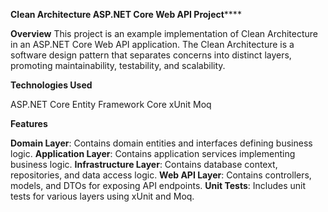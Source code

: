 **Clean Architecture ASP.NET Core Web API Project******

**Overview**
This project is an example implementation of Clean Architecture in an ASP.NET Core Web API application. The Clean Architecture is a software design pattern that separates concerns into distinct layers, promoting maintainability, testability, and scalability.

**Technologies Used**

ASP.NET Core 
Entity Framework Core
xUnit
Moq

**Features**

**Domain Layer**: Contains domain entities and interfaces defining business logic.
**Application Layer**: Contains application services implementing business logic.
**Infrastructure Layer**: Contains database context, repositories, and data access logic.
**Web API Layer**: Contains controllers, models, and DTOs for exposing API endpoints.
**Unit Tests**: Includes unit tests for various layers using xUnit and Moq.

